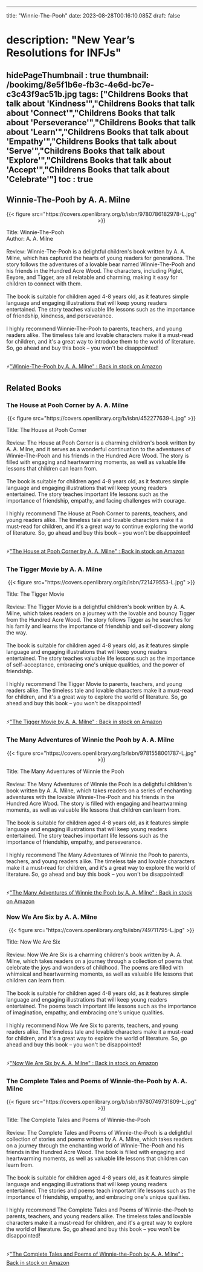 
---
title: "Winnie-The-Pooh"
date: 2023-08-28T00:16:10.085Z
draft: false
# description: "New Year’s Resolutions for INFJs"
hidePageThumbnail : true
thumbnail: /bookimg/8e5f1b6e-fb3c-4e6d-bc7e-c3c43f9ac51b.jpg
tags: ["Childrens Books that talk about 'Kindness'","Childrens Books that talk about 'Connect'","Childrens Books that talk about 'Perseverance'","Childrens Books that talk about 'Learn'","Childrens Books that talk about 'Empathy'","Childrens Books that talk about 'Serve'","Childrens Books that talk about 'Explore'","Childrens Books that talk about 'Accept'","Childrens Books that talk about 'Celebrate'"]
toc : true
---
## Winnie-The-Pooh by A. A. Milne

<center>
{{< figure src="https://covers.openlibrary.org/b/isbn/9780786182978-L.jpg" >}}
</center>

Title: Winnie-The-Pooh</br>
Author: A. A. Milne</br></br>
Review: Winnie-The-Pooh is a delightful children's book written by A. A. Milne, which has captured the hearts of young readers for generations. The story follows the adventures of a lovable bear named Winnie-The-Pooh and his friends in the Hundred Acre Wood. The characters, including Piglet, Eeyore, and Tigger, are all relatable and charming, making it easy for children to connect with them.</br></br>
The book is suitable for children aged 4-8 years old, as it features simple language and engaging illustrations that will keep young readers entertained. The story teaches valuable life lessons such as the importance of friendship, kindness, and perseverance.</br></br>
I highly recommend Winnie-The-Pooh to parents, teachers, and young readers alike. The timeless tale and lovable characters make it a must-read for children, and it's a great way to introduce them to the world of literature. So, go ahead and buy this book – you won't be disappointed!</br></br>

<p>⚡<a id="aflink" href="https://www.amazon.com/gp/search?ie=UTF8&tag=klayu00-20&linkCode=ur2&linkId=6639bed89a8ad8dd2705e40644eb43d3&camp=1789&creative=9325&index=books&keywords=Winnie-The-Pooh by A. A. Milne" class="one" target="_blank" title='"Winnie-The-Pooh by A. A. Milne" : Back in stock on Amazon'>"Winnie-The-Pooh by A. A. Milne" : Back in stock on Amazon</a></p>

## Related Books
### The House at Pooh Corner by A. A. Milne
<center>
{{< figure src="https://covers.openlibrary.org/b/isbn/452277639-L.jpg" >}}
</center>

Title: The House at Pooh Corner</br></br>
Review: The House at Pooh Corner is a charming children's book written by A. A. Milne, and it serves as a wonderful continuation to the adventures of Winnie-The-Pooh and his friends in the Hundred Acre Wood. The story is filled with engaging and heartwarming moments, as well as valuable life lessons that children can learn from.</br></br>
The book is suitable for children aged 4-8 years old, as it features simple language and engaging illustrations that will keep young readers entertained. The story teaches important life lessons such as the importance of friendship, empathy, and facing challenges with courage.</br></br>
I highly recommend The House at Pooh Corner to parents, teachers, and young readers alike. The timeless tale and lovable characters make it a must-read for children, and it's a great way to continue exploring the world of literature. So, go ahead and buy this book – you won't be disappointed!</br></br>

<p>⚡<a id="aflink" href="https://www.amazon.com/gp/search?ie=UTF8&tag=klayu00-20&linkCode=ur2&linkId=6639bed89a8ad8dd2705e40644eb43d3&camp=1789&creative=9325&index=books&keywords=The House at Pooh Corner by A. A. Milne" class="one" target="_blank" title='"The House at Pooh Corner by A. A. Milne" : Back in stock on Amazon'>"The House at Pooh Corner by A. A. Milne" : Back in stock on Amazon</a></p>

### The Tigger Movie by A. A. Milne
<center>
{{< figure src="https://covers.openlibrary.org/b/isbn/721479553-L.jpg" >}}
</center>

Title: The Tigger Movie</br></br>
Review: The Tigger Movie is a delightful children's book written by A. A. Milne, which takes readers on a journey with the lovable and bouncy Tigger from the Hundred Acre Wood. The story follows Tigger as he searches for his family and learns the importance of friendship and self-discovery along the way.</br></br>
The book is suitable for children aged 4-8 years old, as it features simple language and engaging illustrations that will keep young readers entertained. The story teaches valuable life lessons such as the importance of self-acceptance, embracing one's unique qualities, and the power of friendship.</br></br>
I highly recommend The Tigger Movie to parents, teachers, and young readers alike. The timeless tale and lovable characters make it a must-read for children, and it's a great way to explore the world of literature. So, go ahead and buy this book – you won't be disappointed!</br></br>

<p>⚡<a id="aflink" href="https://www.amazon.com/gp/search?ie=UTF8&tag=klayu00-20&linkCode=ur2&linkId=6639bed89a8ad8dd2705e40644eb43d3&camp=1789&creative=9325&index=books&keywords=The Tigger Movie by A. A. Milne" class="one" target="_blank" title='"The Tigger Movie by A. A. Milne" : Back in stock on Amazon'>"The Tigger Movie by A. A. Milne" : Back in stock on Amazon</a></p>

### The Many Adventures of Winnie the Pooh by A. A. Milne
<center>
{{< figure src="https://covers.openlibrary.org/b/isbn/9781558001787-L.jpg" >}}
</center>

Title: The Many Adventures of Winnie the Pooh</br></br>
Review: The Many Adventures of Winnie the Pooh is a delightful children's book written by A. A. Milne, which takes readers on a series of enchanting adventures with the lovable Winnie-The-Pooh and his friends in the Hundred Acre Wood. The story is filled with engaging and heartwarming moments, as well as valuable life lessons that children can learn from.</br></br>
The book is suitable for children aged 4-8 years old, as it features simple language and engaging illustrations that will keep young readers entertained. The story teaches important life lessons such as the importance of friendship, empathy, and perseverance.</br></br>
I highly recommend The Many Adventures of Winnie the Pooh to parents, teachers, and young readers alike. The timeless tale and lovable characters make it a must-read for children, and it's a great way to explore the world of literature. So, go ahead and buy this book – you won't be disappointed!</br></br>

<p>⚡<a id="aflink" href="https://www.amazon.com/gp/search?ie=UTF8&tag=klayu00-20&linkCode=ur2&linkId=6639bed89a8ad8dd2705e40644eb43d3&camp=1789&creative=9325&index=books&keywords=The Many Adventures of Winnie the Pooh by A. A. Milne" class="one" target="_blank" title='"The Many Adventures of Winnie the Pooh by A. A. Milne" : Back in stock on Amazon'>"The Many Adventures of Winnie the Pooh by A. A. Milne" : Back in stock on Amazon</a></p>

### Now We Are Six by A. A. Milne
<center>
{{< figure src="https://covers.openlibrary.org/b/isbn/749711795-L.jpg" >}}
</center>

Title: Now We Are Six</br></br>
Review: Now We Are Six is a charming children's book written by A. A. Milne, which takes readers on a journey through a collection of poems that celebrate the joys and wonders of childhood. The poems are filled with whimsical and heartwarming moments, as well as valuable life lessons that children can learn from.</br></br>
The book is suitable for children aged 4-8 years old, as it features simple language and engaging illustrations that will keep young readers entertained. The poems teach important life lessons such as the importance of imagination, empathy, and embracing one's unique qualities.</br></br>
I highly recommend Now We Are Six to parents, teachers, and young readers alike. The timeless tale and lovable characters make it a must-read for children, and it's a great way to explore the world of literature. So, go ahead and buy this book – you won't be disappointed!</br></br>

<p>⚡<a id="aflink" href="https://www.amazon.com/gp/search?ie=UTF8&tag=klayu00-20&linkCode=ur2&linkId=6639bed89a8ad8dd2705e40644eb43d3&camp=1789&creative=9325&index=books&keywords=Now We Are Six by A. A. Milne" class="one" target="_blank" title='"Now We Are Six by A. A. Milne" : Back in stock on Amazon'>"Now We Are Six by A. A. Milne" : Back in stock on Amazon</a></p>

### The Complete Tales and Poems of Winnie-the-Pooh by A. A. Milne
<center>
{{< figure src="https://covers.openlibrary.org/b/isbn/9780749731809-L.jpg" >}}
</center>

Title: The Complete Tales and Poems of Winnie-the-Pooh</br></br>
Review: The Complete Tales and Poems of Winnie-the-Pooh is a delightful collection of stories and poems written by A. A. Milne, which takes readers on a journey through the enchanting world of Winnie-The-Pooh and his friends in the Hundred Acre Wood. The book is filled with engaging and heartwarming moments, as well as valuable life lessons that children can learn from.</br></br>
The book is suitable for children aged 4-8 years old, as it features simple language and engaging illustrations that will keep young readers entertained. The stories and poems teach important life lessons such as the importance of friendship, empathy, and embracing one's unique qualities.</br></br>
I highly recommend The Complete Tales and Poems of Winnie-the-Pooh to parents, teachers, and young readers alike. The timeless tales and lovable characters make it a must-read for children, and it's a great way to explore the world of literature. So, go ahead and buy this book – you won't be disappointed!</br></br>

<p>⚡<a id="aflink" href="https://www.amazon.com/gp/search?ie=UTF8&tag=klayu00-20&linkCode=ur2&linkId=6639bed89a8ad8dd2705e40644eb43d3&camp=1789&creative=9325&index=books&keywords=The Complete Tales and Poems of Winnie-the-Pooh by A. A. Milne" class="one" target="_blank" title='"The Complete Tales and Poems of Winnie-the-Pooh by A. A. Milne" : Back in stock on Amazon'>"The Complete Tales and Poems of Winnie-the-Pooh by A. A. Milne" : Back in stock on Amazon</a></p>
